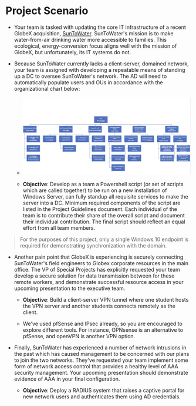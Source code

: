 # Project Scenario

- Your team is tasked with updating the core IT infrastructure of a recent GlobeX acquisition, [SunToWater](https://suntowater.com/about-us-water-generator-team/). SunToWater's mission is to make water-from-air drinking water more accessible to families. This ecological, energy-conversion focus aligns well with the mission of GlobeX, but unfortunately, its IT systems do not.

- Because SunToWater currently lacks a client-server, domained network, your team is assigned with developing a repeatable means of standing up a DC to oversee SunToWater's network. The AD will need to automatically populate users and OUs in accordance with the organizational chart below: 

    - ![orgchart1](./assets/OrgChart301_1.png)

    - **Objective**: Develop as a team a Powershell script (or set of scripts which are called together) to be run on a new installation of Windows Server, can
    fully standup all requisite services to make the server into a DC. Minimum required components of the script are listed in the Project Guidelines document. Each individual of the team is to contribute their share of the overall script and document their individual contribution. The final script should reflect an equal effort from all team members.

> For the purposes of this project, only a single Windows 10 endpoint is required for demonstrating synchronization with the domain.

- Another pain point that GlobeX is experiencing is securely connecting SunToWater's field engineers to Globex corporate resources in the main office. The VP of Special Projects has explicitly requested your team develop a secure solution for data transmission between for these remote workers, and demonstrate successful resource access in your upcoming presentation to the executive team.  

    - **Objective**: Build a client-server VPN tunnel where one student hosts the VPN server and another students connects remotely as the client.

    - We've used pfSense and IPsec already, so you are encouraged to explore different tools. For instance, OPNsense is an alternative to pfSense, and openVPN is another VPN option. 

- Finally, SunToWater has experienced a number of network intrusions in the past which has caused management to be concerned with our plans to join the two networks. They've requested your team implement some form of network access control that provides a healthy level of AAA security management. Your upcoming presentation should demonstrate evidence of AAA in your final configuration.

    - **Objective**: Deploy a RADIUS system that raises a captive portal for new network users and authenticates them using AD credentials.

